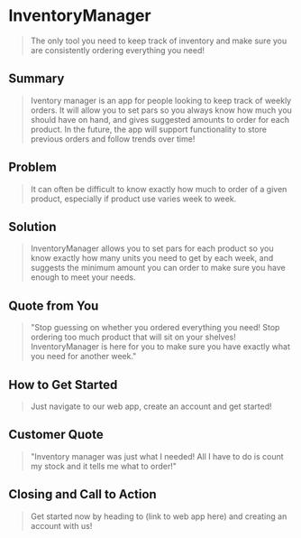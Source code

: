 # InventoryManager
  > The only tool you need to keep track of inventory and make sure you are consistently ordering everything you need!

## Summary ##
  > Iventory manager is an app for people looking to keep track of weekly orders. It will allow you to set pars so you always know how much you should have on hand, and gives suggested amounts to order for each product. In the future, the app will support functionality to store previous orders and follow trends over time!

## Problem ##
  > It can often be difficult to know exactly how much to order of a given product, especially if product use varies week to week. 
## Solution ##
  > InventoryManager allows you to set pars for each product so you know exactly how many units you need to get by each week, and suggests the minimum amount you can order to make sure you have enough to meet your needs. 

## Quote from You ##
  > "Stop guessing on whether you ordered everything you need! Stop ordering too much product that will sit on your shelves! InventoryManager is here for you to make sure you have exactly what you need for another week."

## How to Get Started ##
  > Just navigate to our web app, create an account and get started!

## Customer Quote ##
  > "Inventory manager was just what I needed! All I have to do is count my stock and it tells me what to order!"

## Closing and Call to Action ##
  > Get started now by heading to (link to web app here) and creating an account with us!